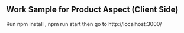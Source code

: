 Work Sample for Product Aspect (Client Side)
---

Run npm install , npm run start then go to http://localhost:3000/
